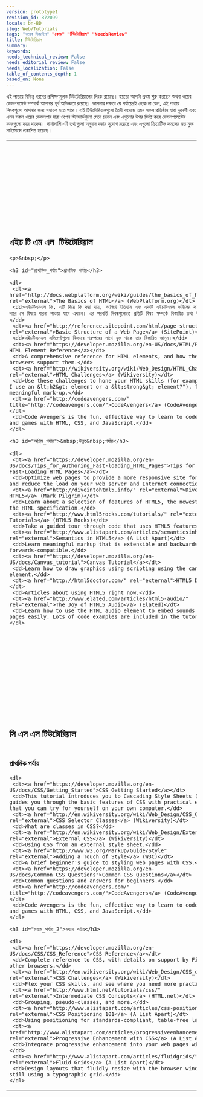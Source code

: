 ```yaml
---
version: prototype1
revision_id: 872099
locale: bn-BD
slug: Web/Tutorials
tags: "ওয়েব ডিজাইন" "কোড" "টিউটোরিয়াল" "NeedsReview"
title: টিউটোরিয়াল
summary: 
keywords: 
needs_technical_review: False
needs_editorial_review: False
needs_localization: False
table_of_contents_depth: 1
based_on: None
---
```

<p>এই পাতায় বিভিন্ন ধরনের প্রশিক্ষণমূলক টিউটোরিয়ালের লিংক রয়েছে। হয়তো আপনি প্রথম শুরু করছেন অথবা ওয়েব ডেভলপমেন্ট সম্পর্কে আপনার পূর্ব অভিজ্ঞতা রয়েছে। আপনার দক্ষতা যে পর্যায়েরই হোক না কেন, এই পাতার লিংকগুলো আপনার জন্য সহায়ক হতে পারে। এই টিউটোরিয়ালগুলো তৈরী করেছে এমন সকল প্রতিষ্ঠান যারা দূরদর্শী এবং এমন সকল ওয়েব ডেভলপার যারা ওপেন স্ট্যান্ডার্ডগুলো মেনে চলেন এবং এগুলোর উপর ভিত্তি করে ডেভলপমেন্টের কাজগুলো করে থাকেন। পাশাপাশি এই তথ্যগুলো অনুবাদ করার সুযোগ রয়েছে এবং এগুলো ক্রিয়েটিভ কমন্সের মত মুক্ত লাইসেন্সে প্রকাশিত হয়েছে।</p>

<table class="topicpage-table">
 <tbody>
  <tr>
   <td>
    <h2 class="Documentation" id="Documentation" name="Documentation">এইচ টি এম এল&nbsp; টিউটোরিয়াল</h2>

    <p>&nbsp;</p>

    <h3 id="প্রাথমিক_পর্যায়">প্রাথমিক পর্যায়</h3>

    <dl>
     <dt><a href="http://docs.webplatform.org/wiki/guides/the_basics_of_html" rel="external">The Basics of HTML</a> (WebPlatform.org)</dt>
     <dd>এইচটিএমএল কি, এটি দিয়ে কি করা যায়, সংক্ষিপ্ত ইতিহাস এবং একটি এইচটিএমল ফাইলের কাঠামো কেমন হতে পারে সে বিষয়ে ধারনা পাওয়া যাবে এখানে। এর পরবর্তি নিবন্ধগুলোতে প্রতিটি বিষয় সম্পর্কে বিস্তারিত তথ্য উল্লেখ করা হয়েছে।</dd>
     <dt><a href="http://reference.sitepoint.com/html/page-structure" rel="external">Basic Structure of a Web Page</a> (SitePoint)</dt>
     <dd>এইচটিএমএল এলিমেন্টগুলো কিভাবে পরস্পরের সাথে যুক্ত থাকে তার বিস্তারিত জানুন।</dd>
     <dt><a href="https://developer.mozilla.org/en-US/docs/HTML/Element">MDN HTML Element Reference</a></dt>
     <dd>A comprehensive reference for HTML elements, and how the different browsers support them.</dd>
     <dt><a href="http://wikiversity.org/wiki/Web_Design/HTML_Challenges" rel="external">HTML Challenges</a> (Wikiversity)</dt>
     <dd>Use these challenges to hone your HTML skills (for example, "Should I use an &lt;h2&gt; element or a &lt;strong&gt; element?"), focusing on meaningful mark-up.</dd>
     <dt><a href="http://codeavengers.com/" title="http://codeavengers.com/">CodeAvengers</a> (CodeAvengers.com)</dt>
     <dd>Code Avengers is the fun, effective way to learn to code web apps and games with HTML, CSS, and JavaScript.</dd>
    </dl>

    <h3 id="অগ্রিম_পর্যায়">&nbsp;উন্নত&nbsp;পর্যায়</h3>

    <dl>
     <dt><a href="https://developer.mozilla.org/en-US/docs/Tips_for_Authoring_Fast-loading_HTML_Pages">Tips for Authoring Fast-Loading HTML Pages</a></dt>
     <dd>Optimize web pages to provide a more responsive site for visitors and reduce the load on your web server and Internet connection.</dd>
     <dt><a href="http://diveintohtml5.info/" rel="external">Dive into HTML5</a> (Mark Pilgrim)</dt>
     <dd>Learn about a selection of features of HTML5, the newest version of the HTML specification.</dd>
     <dt><a href="http://www.html5rocks.com/tutorials/" rel="external">HTML5 Tutorials</a> (HTML5 Rocks)</dt>
     <dd>Take a guided tour through code that uses HTML5 features.</dd>
     <dt><a href="http://www.alistapart.com/articles/semanticsinhtml5/" rel="external">Semantics in HTML5</a> (A List Apart)</dt>
     <dd>Learn meaningful markup that is extensible and backwards- and forwards-compatible.</dd>
     <dt><a href="https://developer.mozilla.org/en-US/docs/Canvas_tutorial">Canvas Tutorial</a></dt>
     <dd>Learn how to draw graphics using scripting using the canvas element.</dd>
     <dt><a href="http://html5doctor.com/" rel="external">HTML5 Doctor</a></dt>
     <dd>Articles about using HTML5 right now.</dd>
     <dt><a href="http://www.elated.com/articles/html5-audio/" rel="external">The Joy of HTML5 Audio</a> (Elated)</dt>
     <dd>Learn how to use the HTML audio element to embed sounds in your web pages easily. Lots of code examples are included in the tutorial.</dd>
    </dl>
   </td>
   <td>
    <h2 class="Documentation" id="Documentation" name="Documentation">জাভাস্ক্রিপ্ট টিউটেরিয়াল</h2>

    <h3 id="প্রাথমিক_পর্যায়_2">প্রাথমিক পর্যায়</h3>

    <dl>
     <dt><a href="http://www.codecademy.com/">Codecademy</a> (Codecademy)</dt>
     <dd>কোড একাডেমি থেকে সবথেকে সহজ পদ্ধতিতে জাভাস্ক্রিপ্ট শেখা যায়। এটি ইন্টারএক্টিভ, আনন্দদায়ক এবং বন্ধরা একসাথে মিলে এখানে শিখতে পারবেন।</dd>
     <dt><a href="https://developer.mozilla.org/en-US/docs/JavaScript/Getting_Started">Getting Started with JavaScript</a></dt>
     <dd>জাভাস্ক্রিপ্ট কি এবং এটি কিভাবে আপনাকে সাহায্য করতে পারে?</dd>
     <dt><a href="http://docs.webplatform.org/wiki/concepts/programming/programming_basics" rel="external">Programming – The Real Basics</a> (WebPlatform.org)</dt>
     <dd>প্রোগ্রামিং এর মৌলিক জ্ঞান। নিচে উল্লেখিত নিবন্ধগুলো থেকে আপনি জানতে পারবেন যে, জাভাস্ক্রিপ্ট দিয়ে কি ধরনের কাজ করা সম্ভব, বেস্ট প্র্যক্টিস এবং আরও বিস্তারিত।</dd>
     <dt><a href="http://dev.opera.com/articles/view/javascript-best-practices/" rel="external">JavaScript Best Practices</a><a href="http://docs.webplatform.org/wiki/tutorials/javascript_best_practices" title="http://docs.webplatform.org/wiki/tutorials/javascript_best_practices"> </a>(WebPlatform.org)</dt>
     <dd>জাভাস্ক্রিপ্টের অবশ্য প্রয়োজনীয় এবং অন্যান্য বেস্ট প্র্যক্টিসগুলো সম্পর্কে জানা যাবে এখানে।</dd>
     <dt><a href="http://codeavengers.com/" title="http://codeavengers.com/">CodeAvengers</a> (CodeAvengers.com)</dt>
     <dd>কোড একাডেমি থেকে সবথেকে সহজ পদ্ধতিতে জাভাস্ক্রিপ্ট শেখা যায়। এটি ইন্টারএক্টিভ, আনন্দদায়ক এবং বন্ধরা একসাথে মিলে এখানে শিখতে পারবেন।</dd>
     <dt><a href="http://www.w3schools.com/js/" title="http://www.w3schools.com/js/">w3schools</a> (w3schools.com/js)</dt>
     <dd>w3schools জাভাস্ক্রিপ্টের মৌলিক বিষয়গুলো জানা এবং মধ্যম ও দক্ষ ব্যবহারকারীদের জন্য একটি নির্ভরযোগ্য রেফারেন্স।</dd>
     <dt>&nbsp;</dt>
    </dl>

    <h3 id="মধ্যম_পর্যায়">মধ্যম পর্যায়</h3>

    <dl>
     <dt><a href="https://developer.mozilla.org/en-US/docs/A_re-introduction_to_JavaScript">A Re-Introduction to JavaScript</a></dt>
     <dd>A recap of the JavaScript programming language aimed at intermediate-level developers.</dd>
     <dt><a href="http://eloquentjavascript.net/contents.html" rel="external">Eloquent JavaScript</a></dt>
     <dd>A comprehensive guide to intermediate and advanced JavaScript methodologies.</dd>
     <dt><a href="http://www.addyosmani.com/resources/essentialjsdesignpatterns/book/" rel="external">Essential JavaScript Design Patterns</a> (Addy Osmani)</dt>
     <dd>An introduction to essential JavaScript design patterns.</dd>
     <dt><a href="http://www.yuiblog.com/blog/2007/01/24/video-crockford-tjpl/" rel="external">The JavaScript Programming Language</a> (YUI Blog)</dt>
     <dd>Douglas Crockford explores the language as it is today, and how it came to be.</dd>
     <dt><a href="https://developer.mozilla.org/en-US/docs/Introduction_to_Object-Oriented_JavaScript">Introduction to Object-Oriented JavaScript</a></dt>
     <dd>Learn about the JavaScript object model.</dd>
    </dl>

    <h3 id="অগ্রিম_পর্যায়_2">উন্নত&nbsp;পর্যায়</h3>

    <dl>
     <dt><a href="http://ejohn.org/apps/learn/" rel="external">Learning Advanced JavaScript</a> (John Resig)</dt>
     <dd>John Resig's guide to advanced JavaScript.</dd>
     <dt><a href="http://www.elated.com/articles/javascript-dom-intro/" rel="external">Introducing the JavaScript DOM</a> (Elated)</dt>
     <dd>What is the Document Object Model, and why is it useful? This article gives you a gentle introduction to this powerful JavaScript feature.</dd>
     <dt><a href="http://yuiblog.com/blog/2006/10/20/video-crockford-domtheory/" rel="external">An Inconvenient API: The Theory of the DOM</a> (YUI Blog)</dt>
     <dd>Douglas Crockford explains the Document Object Model.</dd>
     <dt><a href="http://yuiblog.com/blog/2006/11/27/video-crockford-advjs/" rel="external">Advanced JavaScript</a> (YUI Blog)</dt>
     <dd>Douglas Crockford looks closely at code patterns from which JavaScript programmers can choose in authoring their applications.</dd>
     <dt><a href="http://bonsaiden.github.com/JavaScript-Garden/" rel="external">JavaScript Garden</a></dt>
     <dd>Documentation of the most quirky parts of JavaScript.</dd>
     <dt><a href="http://stackoverflow.com/questions/394601/which-javascript-framework-jquery-vs-dojo-vs" rel="external">Which JavaScript Framework?</a> (StackOverflow)</dt>
     <dd>Advice on choosing a JavaScript framework.</dd>
     <dt><a href="http://yuiblog.com/blog/2008/07/22/non-blocking-scripts/" rel="external">Non-Blocking JavaScript Downloads</a> (YUI Blog)</dt>
     <dd>Tips on improving the download performance of pages containing JavaScript.</dd>
     <dt><a href="https://developer.mozilla.org/en-US/docs/JavaScript/Guide">JavaScript Guide</a></dt>
     <dd>A comprehensive, regularly updated guide to JavaScript for all levels of learning from beginner to advanced.</dd>
    </dl>
   </td>
  </tr>
  <tr>
   <td colspan="2">
    <h2 class="Documentation" id="Documentation" name="Documentation">সি এস এস টিউটোরিয়াল</h2>
   </td>
  </tr>
  <tr>
   <td>
    <h3 id="প্রাথমিক_পর্যায়_3">প্রাথমিক পর্যায়</h3>

    <dl>
     <dt><a href="https://developer.mozilla.org/en-US/docs/CSS/Getting_Started">CSS Getting Started</a></dt>
     <dd>This tutorial introduces you to Cascading Style Sheets (CSS). It guides you through the basic features of CSS with practical examples that you can try for yourself on your own computer.</dd>
     <dt><a href="http://en.wikiversity.org/wiki/Web_Design/CSS_Classes" rel="external">CSS Selector Classes</a> (Wikiversity)</dt>
     <dd>What are classes in CSS?</dd>
     <dt><a href="http://en.wikiversity.org/wiki/Web_Design/External_CSS" rel="external">External CSS</a> (Wikiversity)</dt>
     <dd>Using CSS from an external style sheet.</dd>
     <dt><a href="http://www.w3.org/MarkUp/Guide/Style" rel="external">Adding a Touch of Style</a> (W3C)</dt>
     <dd>A brief beginner's guide to styling web pages with CSS.</dd>
     <dt><a href="https://developer.mozilla.org/en-US/docs/Common_CSS_Questions">Common CSS Questions</a></dt>
     <dd>Common questions and answers for beginners.</dd>
     <dt><a href="http://codeavengers.com/" title="http://codeavengers.com/">CodeAvengers</a> (CodeAvengers.com)</dt>
     <dd>Code Avengers is the fun, effective way to learn to code web apps and games with HTML, CSS, and JavaScript.</dd>
    </dl>

    <h3 id="মধ্যম_পর্যায়_2">মধ্যম পর্যায়</h3>

    <dl>
     <dt><a href="https://developer.mozilla.org/en-US/docs/CSS/CSS_Reference">CSS Reference</a></dt>
     <dd>Complete reference to CSS, with details on support by Firefox and other browsers.</dd>
     <dt><a href="http://en.wikiversity.org/wiki/Web_Design/CSS_challenges" rel="external">CSS Challenges</a> (Wikiversity)</dt>
     <dd>Flex your CSS skills, and see where you need more practice.</dd>
     <dt><a href="http://www.html.net/tutorials/css/" rel="external">Intermediate CSS Concepts</a> (HTML.net)</dt>
     <dd>Grouping, pseudo-classes, and more.</dd>
     <dt><a href="http://www.alistapart.com/articles/css-positioning-101/" rel="external">CSS Positioning 101</a> (A List Apart)</dt>
     <dd>Using positioning for standards-compliant, table-free layout.</dd>
     <dt><a href="http://www.alistapart.com/articles/progressiveenhancementwithcss/" rel="external">Progressive Enhancement with CSS</a> (A List Apart)</dt>
     <dd>Integrate progressive enhancement into your web pages with CSS.</dd>
     <dt><a href="http://www.alistapart.com/articles/fluidgrids/" rel="external">Fluid Grids</a> (A List Apart)</dt>
     <dd>Design layouts that fluidly resize with the browser window, while still using a typographic grid.</dd>
    </dl>
   </td>
   <td>
    <h3 id="অগ্রিম_পর্যায়_3">উন্নত&nbsp;পর্যায়</h3>

    <dl>
     <dt><a href="https://developer.mozilla.org/en-US/docs/CSS/Using_CSS_transforms">Using CSS Transforms</a></dt>
     <dd>Apply rotation, skewing, scaling, and translation using CSS.</dd>
     <dt><a href="https://developer.mozilla.org/en-US/docs/CSS/CSS_transitions">CSS Transitions</a></dt>
     <dd>CSS transitions, part of the draft CSS3 specification, provide a way to animate changes to CSS properties, instead of having the changes take effect instantly.</dd>
     <dt><a href="http://www.html5rocks.com/tutorials/webfonts/quick/" rel="external">Quick Guide to Implement Web Fonts with @font-face</a> (HTML5 Rocks)</dt>
     <dd>The @font-face feature from CSS3 allows you to use custom typefaces on the web in an accessible, manipulatable, and scalable way.</dd>
     <dt><a href="http://davidwalsh.name/starting-css" rel="external">Starting to Write CSS</a> (David Walsh)</dt>
     <dd>An introduction to tools and methodologies to write more succinct, maintainable, and scalable CSS.</dd>
    </dl>
   </td>
  </tr>
 </tbody>
</table>

<p>&nbsp;</p>

<div id="__if72ru4sdfsdfrkjahiuyi_once" style="display:none;">&nbsp;</div>

<div id="__hggasdgjhsagd_once" style="display:none;">&nbsp;</div>

